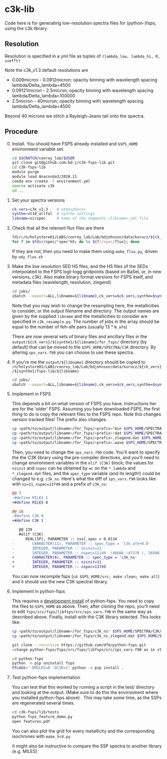# c3k-lib

Code here is for generating low-resolution spectra files for (python-)fsps,
using the c3k library.

## Resolution

Resolution is specified in a yml file as tuples of `(lambda_low, lambda_hi, R, usefft)`

Note the c3k_v1.3 default resolutions are

* 0.009micron - 0.0912micron; opacity binning with wavelength spacing lambda/Delta_lambda=4500
* 0.09121micron - 2.5micron; opacity binning with wavelength spacing lambda/Delta_lambda=100000
* 2.5micron - 40micron; opacity binning with wavelength spacing lambda/Delta_lambda=4500

Beyond 40 microns we stitch a Rayleigh-Jeans tail onto the spectra.

## Procedure

0. Install.  You should have FSPS already installed and `$SPS_HOME` environment
   variable set.

   ```sh
   cd $SCRATCH/conroy_lab/$USER
   git clone git@github.com:bd-j/c3k-fsps-lib.git
   cd c3k-fsps-lib
   module purge
   module load Anaconda3/2020.11
   conda env create -f environment.yml
   source activate c3k
   cd ..
   ```

1. Set your spectra versions

   ```sh
   ck_vers=c3k_v2.3    # atmospheres
   synthe=vt10_allfal  # synthe settings
   libname=nirspec     # name of the segments_<libname>.yml file
   ```

2. Check that all the relevant flux files are there

   ```sh
   fdir=/n/holystore01/LABS/conroy_lab/Lab/bdjohnson/data/kurucz/${ck_vers}/${synthe}
   for f in $fdir/spec/*spec*h5; do ls ${f//spec/flux}; done
   ```

   If they are not, then you need to make them using `make_flux.py`, driven by
   `ody_flux.sh`

3. Make the low resolution SED H5 files, and the H5 files of the SEDs
   interpolated to the FSPS logt-logg gridpoints (based on BaSeL or, in new
   versions, c3k).  Also make binary format versions for FSPS itself, and
   metadata files (wavelength, resolution, zlegend)

   ```sh
   cd jobs/
   sbatch --export=ALL,libname=${libname},ck_vers=$ck_vers,synthe=$synthe --array=0-64 ody_resample.sh
   ```

   Note that you may wish to change the resampling here, the metallicities to
   consider, or the output filename and directory.  The output names are given
   by the supplied `libname` and the metallicities to consider are
   specified in `c3k_resample.py`.  The number of jobs in the array should be
   equal to the number of feh-afe pairs (usually 13 * `N_afe`)

   There are now several sets of binary files and ancillary files in the
   `output/${ck_vers}/${synthe}/${libname}/for_fsps/` directory (by default) that can be moved to the
   ```$SPS_HOME/SPECTRA/C3K``` directory.  By altering `sps_vars.f90` you can
   choose to use these spectra.

4. If you're me the `output/${libname}` directory should be copied to
   `/n/holystore01/LABS/conroy_lab/Lab/bdjohnson/data/kurucz/${ck_vers}/${synthe}/fsps-lib/${libname}`

   ```sh
   cd jobs/
   sbatch --export=ALL,libname=${libname},ck_vers=$ck_vers,synthe=$synthe ody_copy.sh
   ```

5. Implement in FSPS

   This depends a bit on what version of FSPS you have. Instructions her are for
   the 'older' FSPS. Assuming you have downloaded FSPS, the first thing to do is
   copy the relevant files to the FSPS repo.  Note this changes version tracked
   files!  The prefix also changes.

   ```sh
   cp <path/to/output/libname>/for_fsps/<prefix>*bin $SPS_HOME/SPECTRA/C3K/
   cp <path/to/output/libname>/for_fsps/<prefix>*dat $SPS_HOME/SPECTRA/C3K/
   cp <path/to/output/libname>/for_fsps/<prefix>_zlegend.dat $SPS_HOME/SPECTRA/C3K/zlegend.dat
   cp <path/to/output/libname>/for_fsps/<prefix>.wave $SPS_HOME/SPECTRA/C3K/<prefix>.lambda
   ```

   Then, you need to change the `sps_vars.f90` code.  You'll want to specify the
   the C3K library using the pre-compiler directives, and you'll need to change
   environment variables in the ``elif (C3K)`` block; the values for `nzinit`
   and `nspec` can be obtained by `wc` on the `*.lambda` and `*_zlegend.dat`
   files, and the `spec_type` variable (and its length!) could be changed to
   e.g. `c3k_ns`. Here's what the diff of `sps_vars.f90` looks like with
   `nz=11`, `nspec=13749` and a prefix of `c3k_ns`:

   ```diff
   @@ 7
   -#define MILES 1
   +#define MILES 0

   @@ 16
   -#define C3K 0
   +#define C3K 1

      @@ 239
      #elif (C3K)
         REAL(SP), PARAMETER :: zsol_spec = 0.0134
   -        CHARACTER(11), PARAMETER :: spec_type = 'c3k_afe+0.0'
   -        INTEGER, PARAMETER :: nzinit=11
   -        INTEGER, PARAMETER :: nspec=11149  !46666 !47378 !, 26500
   +        CHARACTER(6), PARAMETER :: spec_type = 'c3k_ns'
   +        INTEGER, PARAMETER :: nzinit=11
   +        INTEGER, PARAMETER :: nspec=13749
   ```

   You can now recompile fsps (`cd $SPS_HOME/src; make clean; make all`) and it
   should use the new C3K spectral library.

6. Implement in python-fsps

   This requires a [development install](https://dfm.io/python-fsps/current/installation/#installing-development-version)
   of python-fsps. You need to copy the files to `$SPS_HOME` as above. Then, after
   cloning the repo, you'll need to edit `fsps/src/fsps/libfsps/src/sps_vars.f90`
   in the same way as described above. Finally, install with the C3K library selected.
   This looks like:

   ```sh
   cp <path/to/output/libname>/for_fsps/c3k_ns* $SPS_HOME/SPECTRA/C3K/
   cp <path/to/output/libname>/for_fsps/c3k_ns_zlegend.dat $SPS_HOME/SPECTRA/C3K/zlegend.dat

   git clone --recursive https://github.com/dfm/python-fsps.git
   <change python-fsps/fsps/src/fsps/libfsps/src/sps_vars.f90 as in step 5>

   cd python-fsps
   python -m pip uninstall fsps
   FFLAGS="-DMILES=0 -DC3K=1" python -m pip install .
   ```

7. Test python-fsps implementation

   You can test that this worked by running a script in the test/ directory and
   looking at the output.  (Make sure to do this the environment where you
   installed python-fsps above) . This may take some time, as the SSPs are
   regenerated several times.

   ```sh
   cd c3k-fsps/lib/tests
   python fsps_feature_demo.py
   open features.pdf
   ```

   You can also plot the grid for every metallicity and the corresponding
   isochrones with `make_hrd.py`

   It might also be instructive to compare the SSP spectra to another library (e.g. MILES)
